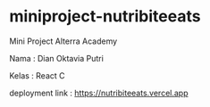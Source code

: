 # miniproject-nutribiteeats

Mini Project Alterra Academy

Nama : Dian Oktavia Putri

Kelas : React C

deployment link : https://nutribiteeats.vercel.app

